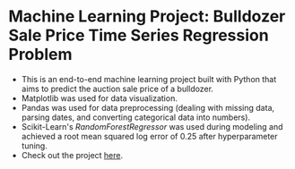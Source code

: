 # Machine Learning Project: Bulldozer Sale Price Time Series Regression Problem

* This is an end-to-end machine learning project built with Python that aims to predict the auction sale price of a bulldozer.
* Matplotlib was used for data visualization.
* Pandas was used for data preprocessing (dealing with missing data, parsing dates, and converting categorical data into numbers).
* Scikit-Learn's *RandomForestRegressor* was used during modeling and achieved a root mean squared log error of 0.25 after hyperparameter tuning.
* Check out the project [here](https://github.com/srpineda/ml-project-bulldozer-saleprice-timeseries-regression/blob/main/Bulldozers-SalePrice-TimeSeries-Regression.ipynb).
